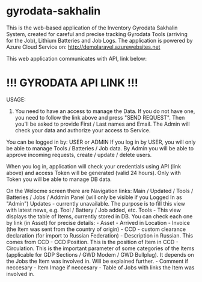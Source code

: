 # gyrodata-sakhalin

This is the web-based application of the Inventory Gyrodata Sakhalin System, created for careful and precise tracking Gyrodata Tools (arriving for the Job), Lithium Batteries and Job Logs.
The application is powered by Azure Cloud Service on:
http://demolaravel.azurewebsites.net

This web application communicates with API, link below:
# !!! GYRODATA API LINK !!!

USAGE:
1. You need to have an access to manage the Data. If you do not have one, you need to follow the link above and press "SEND REQUEST".
Then you'll be asked to provide First / Last names and Email. The Admin will check your data and authorize your access to Service.

You can be logged in by: USER or ADMIN
If you log in by USER, you will only be able to manage Tools / Batteries / Job data. 
By Admin you will be able to approve incoming requests, create / update / delete users.

When you log in, application will check your credentials using API (link above) and access Token will be generated (valid 24 hours). Only with Token you will be able to manage DB data.

On the Welocme screen there are Navigation links: Main / Updated / Tools / Batteries / Jobs / Addmin Panel (will only be visible if you Logged In as "Admin")
Updates - currently unavailable. The purpose is to fill this view with latest news, e.g. Tool / Battery / Job added, etc.
Tools - This view displays the table of Items, currently stored in DB. You can check each one by link (in Asset) for precise details:
    - Asset
    - Arrived in Location
    - Invoice (the Item was sent from the country of origin)
    - CCD - custom clearance declaration (for import to Russian Federation)
    - Description in Russian. This comes from CCD
    - CCD Position. This is the position of Item in CCD
    - Circulation. This is the important parameter of some categories of the Items (applicable for GDP Sections / GWD Modem / GWD Bullplug). It depends on the Jobs             the Item was involved in. Will be explained further.
    - Comment if neccesary
    - Item Image if neccesary
    - Table of Jobs with links the Item was involved in.
